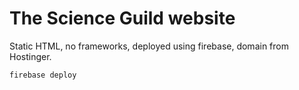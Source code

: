 # The Science Guild website

Static HTML, no frameworks, deployed using firebase, domain from Hostinger.

```bash
firebase deploy
```
